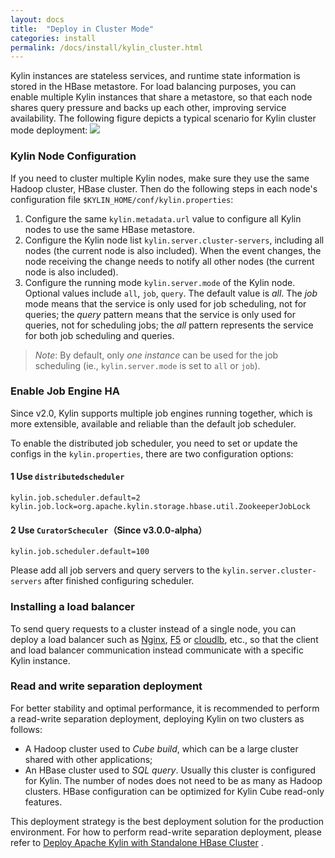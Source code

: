 ```yaml
---
layout: docs
title:  "Deploy in Cluster Mode"
categories: install
permalink: /docs/install/kylin_cluster.html
---
```



Kylin instances are stateless services, and runtime state information is stored in the HBase metastore. For load balancing purposes, you can enable multiple Kylin instances that share a metastore, so that each node shares query pressure and backs up each other, improving service availability. The following figure depicts a typical scenario for Kylin cluster mode deployment:
![](/images/install/kylin_server_modes.png)



### Kylin Node Configuration

If you need to cluster multiple Kylin nodes, make sure they use the same Hadoop cluster, HBase cluster. Then do the following steps in each node's configuration file `$KYLIN_HOME/conf/kylin.properties`:

1. Configure the same `kylin.metadata.url` value to configure all Kylin nodes to use the same HBase metastore.
2. Configure the Kylin node list `kylin.server.cluster-servers`, including all nodes (the current node is also included). When the event changes, the node receiving the change needs to notify all other nodes (the current node is also included).
3. Configure the running mode `kylin.server.mode` of the Kylin node. Optional values include `all`, `job`, `query`. The default value is *all*.
The *job* mode means that the service is only used for job scheduling, not for queries; the *query* pattern means that the service is only used for queries, not for scheduling jobs; the *all* pattern represents the service for both job scheduling and queries.

> *Note*:  By default, only *one instance* can be used for the job scheduling (ie., `kylin.server.mode` is set to `all` or `job`).



### Enable Job Engine HA

Since v2.0, Kylin supports multiple job engines running together, which is more extensible, available and reliable than the default job scheduler.

To enable the distributed job scheduler, you need to set or update the configs in the `kylin.properties`, there are two configuration options:

#### 1 Use `distributedscheduler`

```properties
kylin.job.scheduler.default=2
kylin.job.lock=org.apache.kylin.storage.hbase.util.ZookeeperJobLock
```

#### 2 Use `CuratorScheculer`（Since v3.0.0-alpha）

```properties
kylin.job.scheduler.default=100
```

Please add all job servers and query servers to the `kylin.server.cluster-servers` after finished configuring scheduler.



### Installing a load balancer

To send query requests to a cluster instead of a single node, you can deploy a load balancer such as [Nginx](http://nginx.org/en/), [F5](https://www.f5.com/) or [cloudlb](https://rubygems.org/gems/cloudlb/), etc., so that the client and load balancer communication instead communicate with a specific Kylin instance.



### Read and write separation deployment

For better stability and optimal performance, it is recommended to perform a read-write separation deployment, deploying Kylin on two clusters as follows:

* A Hadoop cluster used to *Cube build*, which can be a large cluster shared with other applications;
* An HBase cluster used to *SQL query*. Usually this cluster is configured for Kylin. The number of nodes does not need to be as many as Hadoop clusters. HBase configuration can be optimized for Kylin Cube read-only features.

This deployment strategy is the best deployment solution for the production environment. For how to perform read-write separation deployment, please refer to [Deploy Apache Kylin with Standalone HBase Cluster](/blog/2016/06/10/standalone-hbase-cluster/) .